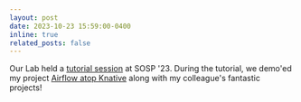 ```yaml
---
layout: post
date: 2023-10-23 15:59:00-0400
inline: true
related_posts: false
---
```


Our Lab held a [tutorial session](https://vhive-serverless.github.io/sosp23-tutorial/) at SOSP '23. During the tutorial, we demo'ed my project [Airflow atop Knative](https://github.com/vhive-serverless/sosp-tutorial-infra-setup/wiki/Airflow-with-Knative-Support) along with my colleague's fantastic projects!
